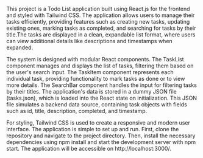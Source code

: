 This project is a Todo List application built using React.js for the frontend and styled with Tailwind CSS. The application allows users to manage their tasks efficiently, providing features such as 
creating new tasks, updating existing ones, marking tasks as completed, and searching for tasks by their title.The tasks are displayed in a clean, expandable list format, where users can view additional
details like descriptions and timestamps when expanded.

The system is designed with modular React components. The TaskList component manages and displays the list of tasks, filtering them based on the user's search input. The TaskItem component represents
each individual task, providing functionality to mark tasks as done or to view more details. The SearchBar component handles the input for filtering tasks by their titles. The application's data is stored 
in a dummy JSON file (tasks.json), which is loaded into the React state on initialization. This JSON file simulates a backend data source, containing task objects with fields such as id, title, description, 
completed, and timestamp.

For styling, Tailwind CSS is used to create a responsive and modern user interface. The application is simple to set up and run. First, clone the repository and navigate to the project directory. Then, install
the necessary dependencies using npm install and start the development server with npm start. The application will be accessible on http://localhost:3000/.
